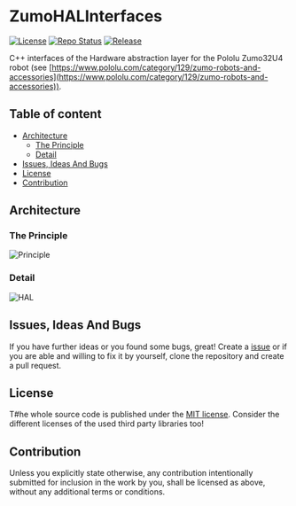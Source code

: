 # ZumoHALInterfaces <!-- omit in toc -->

[![License](https://img.shields.io/badge/license-MIT-blue.svg)](http://choosealicense.com/licenses/mit/)
[![Repo Status](https://www.repostatus.org/badges/latest/wip.svg)](https://www.repostatus.org/#wip)
[![Release](https://img.shields.io/github/release/BlueAndi/ZumoHALInterfaces.svg)](https://github.com/BlueAndi/ZumoHALInterfaces/releases)

C++ interfaces of the Hardware abstraction layer for the Pololu Zumo32U4 robot (see [https://www.pololu.com/category/129/zumo-robots-and-accessories](https://www.pololu.com/category/129/zumo-robots-and-accessories)).

## Table of content <!-- omit in toc -->

- [Architecture](#architecture)
  - [The Principle](#the-principle)
  - [Detail](#detail)
- [Issues, Ideas And Bugs](#issues-ideas-and-bugs)
- [License](#license)
- [Contribution](#contribution)

## Architecture

### The Principle

![Principle](http://www.plantuml.com/plantuml/proxy?cache=no&src=https://raw.githubusercontent.com/BlueAndi/ZumoHALInterfaces/master/doc/uml/Principle.plantuml)

### Detail

![HAL](http://www.plantuml.com/plantuml/proxy?cache=no&src=https://raw.githubusercontent.com/BlueAndi/ZumoHALInterfaces/master/doc/uml/HAL.plantuml)

## Issues, Ideas And Bugs

If you have further ideas or you found some bugs, great! Create a [issue](https://github.com/BlueAndi/ZumoHALInterfaces/issues) or if you are able and willing to fix it by yourself, clone the repository and create a pull request.

## License

T#he whole source code is published under the [MIT license](http://choosealicense.com/licenses/mit/).
Consider the different licenses of the used third party libraries too!

## Contribution

Unless you explicitly state otherwise, any contribution intentionally submitted for inclusion in the work by you, shall be licensed as above, without any
additional terms or conditions.
